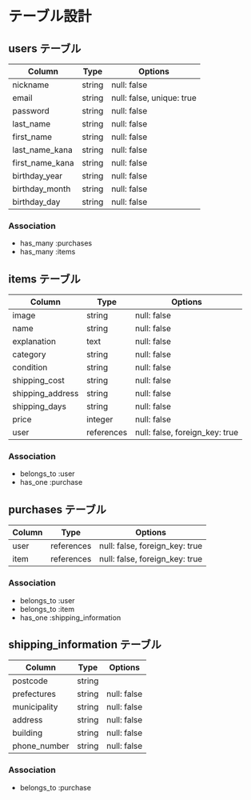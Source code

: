 # テーブル設計

## users テーブル

| Column          | Type   | Options                   |
| --------------- | ------ | ------------------------- |
| nickname        | string | null: false               |
| email           | string | null: false, unique: true |
| password        | string | null: false               |
| last_name       | string | null: false               |
| first_name      | string | null: false               |
| last_name_kana  | string | null: false               |
| first_name_kana | string | null: false               |
| birthday_year   | string | null: false               |
| birthday_month  | string | null: false               |
| birthday_day    | string | null: false               |

### Association

- has_many :purchases
- has_many :items

## items テーブル

| Column           | Type       | Options                        |
| ---------------- | ---------- | ------------------------------ |
| image            | string     | null: false                    |
| name             | string     | null: false                    |
| explanation      | text       | null: false                    |
| category         | string     | null: false                    |
| condition        | string     | null: false                    |
| shipping_cost    | string     | null: false                    |
| shipping_address | string     | null: false                    |
| shipping_days    | string     | null: false                    |
| price            | integer    | null: false                    |
| user             | references | null: false, foreign_key: true |

### Association

- belongs_to :user
- has_one :purchase

## purchases テーブル

| Column | Type       | Options                        |
| ------ | ---------- | ------------------------------ |
| user   | references | null: false, foreign_key: true |
| item   | references | null: false, foreign_key: true |

### Association

- belongs_to :user
- belongs_to :item
- has_one :shipping_information

## shipping_information テーブル

| Column       | Type   | Options     |
| ------------ | ------ | ----------- |
| postcode     | string |             |
| prefectures  | string | null: false |
| municipality | string | null: false |
| address      | string | null: false |
| building     | string | null: false |
| phone_number | string | null: false |

### Association

- belongs_to :purchase